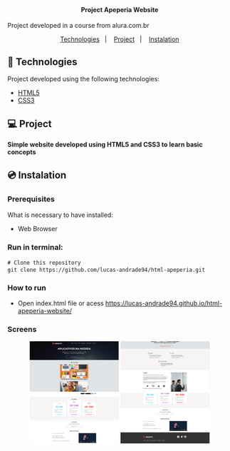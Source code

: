 <h1 align="center">
    <svg alt="Apeperia" title="Apeperia" src="img/logo-apeperia.svg" width="200px" />
</h1>

<h4 align="center">
  	Project Apeperia Website
</h4>

<p>Project developed in a course from alura.com.br</p>

<p align="center">
	<a href="#-technologies">Technologies</a>&nbsp;&nbsp;&nbsp;|&nbsp;&nbsp;&nbsp;
	<a href="#-project">Project</a>&nbsp;&nbsp;&nbsp;|&nbsp;&nbsp;&nbsp;
	<a href="#-instalation">Instalation</a>
</p>


## 🤖 Technologies
Project developed using the following technologies:

- [HTML5](https://developer.mozilla.org/en-US/docs/Web/HTML)
- [CSS3](https://developer.mozilla.org/en-US/docs/Web/CSS)


## 💻 Project
**Simple website developed using HTML5 and CSS3 to learn basic concepts**


## 💿 Instalation
### Prerequisites
What is necessary to have installed:
- Web Browser


### Run in terminal:
```
# Clone this repository
git clone https://github.com/lucas-andrade94/html-apeperia.git
```

### How to run
- Open index.html file or acess https://lucas-andrade94.github.io/html-apeperia-website/


### Screens
<div align="center">
    <img alt="Home Page" title="Home Page" src=".github/screen-1.png?raw=true" width="200px" />
    <img alt="Home Page" title="Home Page" src=".github/screen-2.png?raw=true" width="200px" />
    <img alt="Home Page" title="Home Page" src=".github/screen-3.png?raw=true" width="200px" />
    <img alt="Home Page" title="Home Page" src=".github/screen-4.png?raw=true" width="200px" />
</div>
